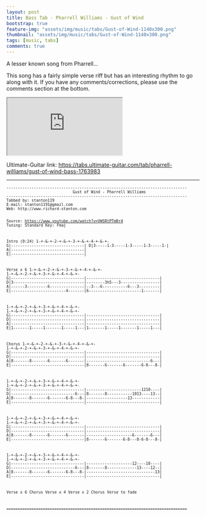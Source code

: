 ```yaml
---
layout: post
title: Bass Tab - Pharrell Williams - Gust of Wind
bootstrap: true
feature-img: "assets/img/music/tabs/Gust-of-Wind-1140x300.png"
thumbnail: "assets/img/music/tabs/Gust-of-Wind-1140x300.png"
tags: [music, tabs]
comments: true
---
```


<p class="lead">
	A lesser known song from Pharrell...
</p>

This song has a fairly simple verse riff but has an interesting rhythm to go along with it.&nbsp;If you have any comments/corrections, please use the comments section at the bottom.<!--more-->

<div class="container-fluid">
	<div class="row justify-content-center align-items-center">
		<div class="col-10">
			<div class="embed-responsive embed-responsive-16by9">
				<iframe class="embed-responsive-item"
					src="https://www.youtube.com/embed/VWSRtPTmRr4?rel=0&amp;showinfo=0" allowfullscreen></iframe>
			</div>
		</div>
	</div>
</div>

Ultimate-Guitar link: <https://tabs.ultimate-guitar.com/tab/pharrell-williams/gust-of-wind-bass-1763983>

---

<div class="card bg-light">
	<div class="card-body"><small>
			<pre><code>-------------------------------------------------------------------------------
                             Gust of Wind - Pharrell Williams
-------------------------------------------------------------------------------
Tabbed by: stanton119
E-mail: stanton1191@gmail.com
Web: http://www.richard-stanton.com

Source: https://www.youtube.com/watch?v=VWSRtPTmRr4
Tuning: Standard
Key:    Fmaj



Intro (0:24)
  1-+-&amp;-+-2-+-&amp;-+-3-+-&amp;-+-4-+-&amp;-+-
G|--------------------------------|
D|3-----1-3-----1-3-----1-3-----1-|
A|--------------------------------|
E|--------------------------------|


Verse x 6
  1-+-&amp;-+-2-+-&amp;-+-3-+-&amp;-+-4-+-&amp;-+- 1-+-&amp;-+-2-+-&amp;-+-3-+-&amp;-+-4-+-&amp;-+-
G|--------------------------------|--------------------------------|
D|3-------------------------------|--------3h5---3-----------------|
A|------3---------6---------------|--3---6-----------6---3---------|
E|------------------------4-------|6-----------------------1-------|

  1-+-&amp;-+-2-+-&amp;-+-3-+-&amp;-+-4-+-&amp;-+- 1-+-&amp;-+-2-+-&amp;-+-3-+-&amp;-+-4-+-&amp;-+-
G|--------------------------------|--------------------------------|
D|--------------------------------|--------------------------------|
A|--------------------------------|--------------------------------|
E|1-------1-----1-------1-----1---|1-------1-----1-------1-----1---|


Chorus
  1-+-&amp;-+-2-+-&amp;-+-3-+-&amp;-+-4-+-&amp;-+- 1-+-&amp;-+-2-+-&amp;-+-3-+-&amp;-+-4-+-&amp;-+-
G|--------------------------------|--------------------------------|
D|--------------------------------|--------------------------------|
A|8-------8-------6-------6-------|----------------------------6---|
E|--------------------------------|8-------6-------6-------6-8---8-|

  1-+-&amp;-+-2-+-&amp;-+-3-+-&amp;-+-4-+-&amp;-+- 1-+-&amp;-+-2-+-&amp;-+-3-+-&amp;-+-4-+-&amp;-+-
G|--------------------------------|------------------------1210----|
D|----------------------------6---|8-------8-----------1013----13--|
A|8-------8-------6-------6-8---8-|------------------13------------|
E|--------------------------------|--------------------------------|

  1-+-&amp;-+-2-+-&amp;-+-3-+-&amp;-+-4-+-&amp;-+- 1-+-&amp;-+-2-+-&amp;-+-3-+-&amp;-+-4-+-&amp;-+-
G|--------------------------------|--------------------------------|
D|--------------------------------|--------------------------------|
A|8-------8-------6-------6-------|--------------------6-------6---|
E|--------------------------------|8-------6-------6-8---8-6-8---8-|

  1-+-&amp;-+-2-+-&amp;-+-3-+-&amp;-+-4-+-&amp;-+- 1-+-&amp;-+-2-+-&amp;-+-3-+-&amp;-+-4-+-&amp;-+-
G|--------------------------------|--------------------12----10----|
D|----------------------------6---|8-------8-------------13----12--|
A|8-------8-------6-------6-8---8-|------------------------------13|
E|--------------------------------|--------------------------------|

Verse x 6
Chorus
Verse x 4
Verse x 2
Chorus
Verse to fade

===============================================================================</code></pre></small>
	</div>
</div>